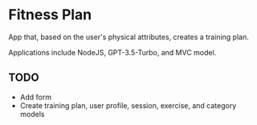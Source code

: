 # Fitness Plan
App that, based on the user's physical attributes, creates a training plan.

Applications include NodeJS, GPT-3.5-Turbo, and MVC model.

## TODO
- Add form
- Create training plan, user profile, session, exercise, and category models